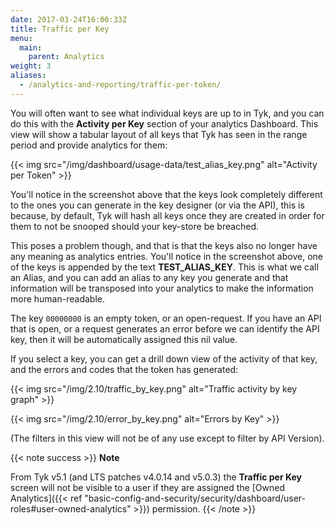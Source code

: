 ```yaml
---
date: 2017-03-24T16:00:33Z
title: Traffic per Key
menu:
  main:
    parent: Analytics
weight: 3 
aliases:
  - /analytics-and-reporting/traffic-per-token/
---
```


You will often want to see what individual keys are up to in Tyk, and you can do this with the **Activity per Key** section of your analytics Dashboard. This view will show a tabular layout of all keys that Tyk has seen in the range period and provide analytics for them:

{{< img src="/img/dashboard/usage-data/test_alias_key.png" alt="Activity per Token" >}}

You'll notice in the screenshot above that the keys look completely different to the ones you can generate in the key designer (or via the API), this is because, by default, Tyk will hash all keys once they are created in order for them to not be snooped should your key-store be breached.

This poses a problem though, and that is that the keys also no longer have any meaning as analytics entries. You'll notice in the screenshot above, one of the keys is appended by the text **TEST_ALIAS_KEY**. This is what we call an Alias, and you can add an alias to any key you generate and that information will be transposed into your analytics to make the information more human-readable.

The key `00000000` is an empty token, or an open-request. If you have an API that is open, or a request generates an error before we can identify the API key, then it will be automatically assigned this nil value.

If you select a key, you can get a drill down view of the activity of that key, and the errors and codes that the token has generated:

{{< img src="/img/2.10/traffic_by_key.png" alt="Traffic activity by key graph" >}}

{{< img src="/img/2.10/error_by_key.png" alt="Errors by Key" >}}

(The filters in this view will not be of any use except to filter by API Version).

{{< note success >}}
**Note**  

From Tyk v5.1 (and LTS patches v4.0.14 and v5.0.3) the **Traffic per Key** screen will not be visible to a user if they are assigned the [Owned Analytics]({{< ref "basic-config-and-security/security/dashboard/user-roles#user-owned-analytics" >}}) permission.
{{< /note >}}